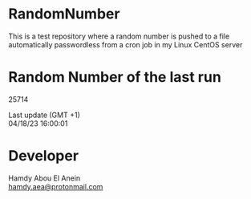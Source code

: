 # RandomNumber    
This is a test repository where a random number is pushed to a file automatically passwordless from a cron job in my Linux CentOS server    
# Random Number of the last run   
25714
      
Last update (GMT +1)    
04/18/23 16:00:01
# Developer    
Hamdy Abou El Anein   
hamdy.aea@protonmail.com
